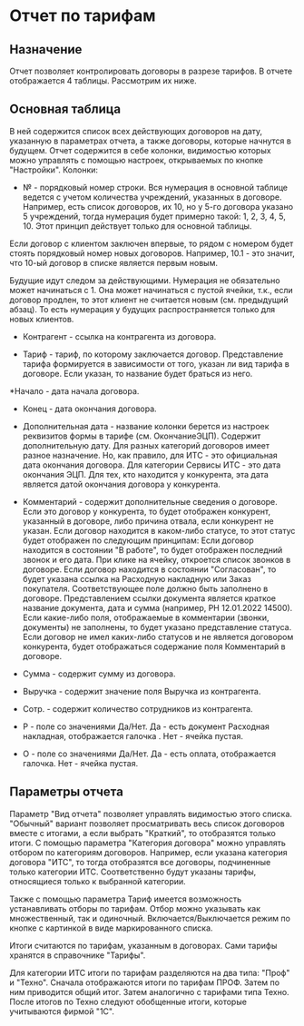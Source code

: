 # Отчет по тарифам

## Назначение

Отчет позволяет контролировать договоры в разрезе тарифов.
В отчете отображается 4 таблицы. Рассмотрим их ниже.

## Основная таблица

В ней содержится список всех действующих договоров на дату, указанную в параметрах отчета, а также договоры, которые начнутся в будущем.
Отчет содержится в себе колонки, видимостью которых можно управлять с помощью настроек, открываемых по кнопке "Настройки".
Колонки:
* № - порядковый номер строки. Вся нумерация в основной таблице ведется с учетом количества учреждений, указанных в договоре. Например, есть список договоров, их 10, но у 5-го договора указано 5 учреждений, тогда нумерация будет примерно такой: 1, 2, 3, 4, 5, 10. Этот принцип действует только для основной таблицы.

Если договор с клиентом заключен впервые, то рядом с номером будет стоять порядковый номер новых договоров. Например, 10.1 - это значит, что 10-ый договор в списке является первым новым.

Будущие идут следом за действующими. Нумерация не обязательно может начинаться с 1. Она может начинаться с пустой ячейки, т.к., если договор продлен, то этот клиент не считается новым (см. предыдущий абзац). То есть нумерация у будущих распространяется только для новых клиентов.

* Контрагент - ссылка на контрагента из договора.

* Тариф - тариф, по которому заключается договор. Представление тарифа формируется в зависимости от того, указан ли вид тарифа в договоре. Если указан, то название будет браться из него.

*Начало - дата начала договора.

* Конец - дата окончания договора.

* Дополнительная дата - название колонки берется из настроек реквизитов формы в тарифе (см. ОкончаниеЭЦП). Содержит дополнительную дату. Для разных категорий договоров имеет разное назначение. Но, как правило, для ИТС - это официальная дата окончания договора. Для категории Сервисы ИТС - это дата окончания ЭЦП. Для тех, кто находится у конкурента, эта дата является датой окончания договора у конкурента.

* Комментарий - содержит дополнительные сведения о договоре. Если это договор у конкурента, то будет отображен конкурент, указанный в договоре, либо причина отвала, если конкурент не указан.
Если договор находится в каком-либо статусе, то этот статус будет отображен по следующим принципам: 
Если договор находится в состоянии "В работе", то будет отображен последний звонок и его дата. При клике на ячейку, откроется список звонков в договоре. 
Если договор находится в состоянии "Согласован", то будет указана ссылка на Расходную накладную или Заказ покупателя. Соответствующее поле должно быть заполнено в договоре.
Представлением ссылки документа является краткое название документа, дата и сумма (например, РН 12.01.2022 14500).
Если какие-либо поля, отображаемые в комментарии (звонки, документы) не заполнены, то будет указано представление статуса.
Если договор не имел каких-либо статусов и не является договором конкурента, будет отображаться содержание поля Комментарий в договоре.

* Сумма - содержит сумму из договора.

* Выручка - содержит значение поля Выручка из контрагента.

* Сотр. - содержит количество сотрудников из контрагента.

* Р - поле со значениями Да/Нет. Да - есть документ Расходная накладная, отображается галочка . Нет - ячейка пустая.

* О - поле со значениями Да/Нет. Да - есть оплата, отображается галочка. Нет - ячейка пустая.

## Параметры отчета

Параметр "Вид отчета" позволяет управлять видимостью этого списка.
"Обычный" вариант позволяет просматривать весь список договоров вместе с итогами, а если выбрать "Краткий", то отобразятся только итоги.
С помощью параметра "Категория договора" можно управлять отбором по категориям договоров.
Например, если указана категория договора "ИТС", то тогда отобразятся все договоры, подчиненные только категории ИТС. Соответственно будут указаны тарифы, относящиеся только к выбранной категории.

Также с помощью параметра Тариф имеется возможность устанавливать отборы по тарифам.
Отбор можно указывать как множественный, так и одиночный. Включается/Выключается режим по кнопке с картинкой в виде маркированного списка.

Итоги считаются по тарифам, указанным в договорах. Сами тарифы хранятся в справочнике "Тарифы".

Для категории ИТС итоги по тарифам разделяются на два типа: "Проф" и "Техно".
Сначала отображаются итоги по тарифам ПРОФ. Затем по ним приводится общий итог.
Затем аналогично с тарифами типа Техно.
После итогов по Техно следуют обобщенные итоги, которые учитываются фирмой "1С".

<!-- ## Цвета отчета
Строки отчета выделяются в разных стилях, и у каждого стиля есть свое значение.
Ниже приведены эти значения. -->

<!-- [#00bfff]Облачный тариф Просрочена дополнительная дата 
Продленные Продление оплачено/опл.част. Просроченные Договор у конкурента 
Жирный шрифт - перешел от конкурента -->